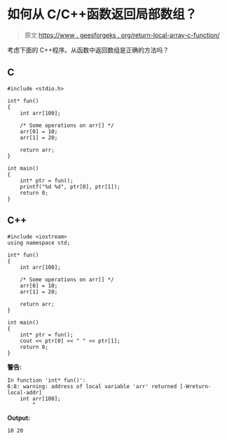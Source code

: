 # 如何从 C/C++函数返回局部数组？

> 原文:[https://www . geesforgeks . org/return-local-array-c-function/](https://www.geeksforgeeks.org/return-local-array-c-function/)

考虑下面的 C++程序。从函数中返回数组是正确的方法吗？

## C

```
#include <stdio.h>

int* fun()
{
    int arr[100];

    /* Some operations on arr[] */
    arr[0] = 10;
    arr[1] = 20;

    return arr;
}

int main()
{
    int* ptr = fun();
    printf("%d %d", ptr[0], ptr[1]);
    return 0;
}
```

## C++

```
#include <iostream>
using namespace std;

int* fun()
{
    int arr[100];

    /* Some operations on arr[] */
    arr[0] = 10;
    arr[1] = 20;

    return arr;
}

int main()
{
    int* ptr = fun();
    cout << ptr[0] << " " << ptr[1];
    return 0;
}
```

**警告:**

```
In function 'int* fun()':
6:8: warning: address of local variable 'arr' returned [-Wreturn-local-addr]
    int arr[100];
        ^

```

**Output:** 

```
10 20

```